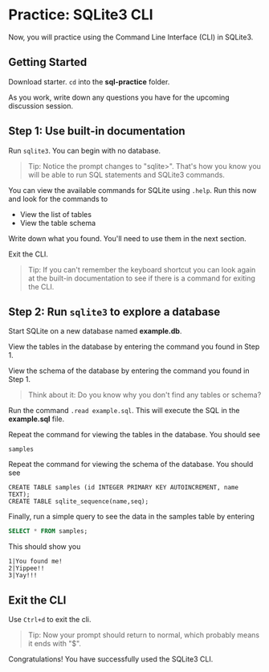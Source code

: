 # Practice: SQLite3 CLI

Now, you will practice using the Command Line Interface (CLI) in SQLite3.

## Getting Started

Download starter. `cd` into the __sql-practice__ folder.

As you work, write down any questions you have for the upcoming discussion
session.

## Step 1: Use built-in documentation

Run `sqlite3`. You can begin with no database.

> Tip: Notice the prompt changes to "sqlite>". That's how you know you will be
> able to run SQL statements and SQLite3 commands.

You can view the available commands for SQLite using `.help`. Run this
now and look for the commands to

* View the list of tables
* View the table schema

Write down what you found. You'll need to use them in the next section.

Exit the CLI.

> Tip: If you can't remember the keyboard shortcut you can look again at the
> built-in documentation to see if there is a command for exiting the CLI.

## Step 2: Run `sqlite3` to explore a database

Start SQLite on a new database named __example.db__.

View the tables in the database by entering the command you found in Step 1.

View the schema of the database by entering the command you found in Step 1.

> Think about it: Do you know why you don't find any tables or schema?

Run the command `.read example.sql`. This will execute the SQL in the
__example.sql__ file.

Repeat the command for viewing the tables in the database. You should see

```plaintext
samples
```

Repeat the command for viewing the schema of the database. You should see

```plaintext
CREATE TABLE samples (id INTEGER PRIMARY KEY AUTOINCREMENT, name TEXT);
CREATE TABLE sqlite_sequence(name,seq);
```

Finally, run a simple query to see the data in the samples table by entering

```sql
SELECT * FROM samples;
```

This should show you

```plaintext
1|You found me!
2|Yippee!!
3|Yay!!!
```

## Exit the CLI

Use `Ctrl+d` to exit the cli.

> Tip: Now your prompt should return to normal, which probably means it ends
> with "$".

Congratulations! You have successfully used the SQLite3 CLI.